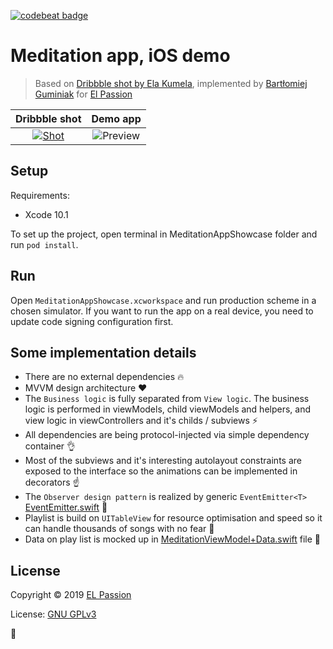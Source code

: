 [![codebeat badge](https://codebeat.co/badges/60c90a0d-6a0e-40ca-8fba-b4a7c17c96f3)](https://codebeat.co/projects/github-com-bartguminiak-meditation-ios-demo-master)

# Meditation app, iOS demo

> Based on [Dribbble shot by Ela Kumela](https://dribbble.com/shots/3853204-Meditation-app?utm_source=Clipboard_Shot&utm_campaign=kumela&utm_content=Meditation%20app&utm_medium=Social_Share), implemented by [Bartłomiej Guminiak](https://github.com/bartguminiak) for [El Passion](https://www.elpassion.com)

|Dribbble shot|Demo app|
|:-:|:-:|
|[![Shot](readme_files/shot_animation.gif)](https://dribbble.com/shots/3116611-E-commerce-Today-s-deals-interaction)|![Preview](readme_files/app_demo.gif)|

## Setup

Requirements: 

- Xcode 10.1

To set up the project, open terminal in MeditationAppShowcase folder and run `pod install`.

## Run

Open `MeditationAppShowcase.xcworkspace` and run production scheme in a chosen simulator. If you want to run the app on a real device, you need to update code signing configuration first.

## Some implementation details

- There are no external dependencies 🔥
- MVVM design architecture ❤️
- The `Business logic` is fully separated from `View logic`. The business logic is performed in viewModels, child viewModels and helpers, and view logic in viewControllers and it's childs / subviews ⚡️
- All dependencies are being protocol-injected via simple dependency container 👌
- Most of the subviews and it's interesting autolayout constraints are exposed to the interface so the animations can be implemented in decorators ☝️
- The `Observer design pattern` is realized by generic `EventEmitter<T>` [EventEmitter.swift](MeditationAppShowcase/MeditationAppShowcase/Commons/Utilities/Observer/EventEmitter.swift) 🙏
- Playlist is build on `UITableView` for resource optimisation and speed so it can handle thousands of songs with no fear 🚀
- Data on play list is mocked up in [MeditationViewModel+Data.swift](MeditationAppShowcase/MeditationAppShowcase/Screens/Meditation/MeditationViewModel+Data.swift) file 🍺

## License

Copyright © 2019 [EL Passion](https://www.elpassion.com)

License: [GNU GPLv3](LICENSE)

🤠
